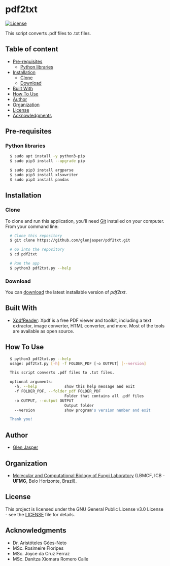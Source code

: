 pdf2txt
======================
[![License](https://img.shields.io/badge/License-GPLv3-blue.svg)](./LICENSE)

This script converts .pdf files to .txt files.

## Table of content

- [Pre-requisites](#pre-requisites)
    - [Python libraries](#python-libraries)
- [Installation](#installation)
    - [Clone](#clone)
    - [Download](#download)
- [Built With](#built-with)
- [How To Use](#how-to-use)
- [Author](#author)
- [Organization](#organization)
- [License](#license)
- [Acknowledgments](#acknowledgments)

## Pre-requisites

### Python libraries

```sh
  $ sudo apt install -y python3-pip
  $ sudo pip3 install --upgrade pip
```

```sh
  $ sudo pip3 install argparse
  $ sudo pip3 install xlsxwriter
  $ sudo pip3 install pandas
```

## Installation

### Clone

To clone and run this application, you'll need [Git](https://git-scm.com) installed on your computer. From your command line:

```bash
  # Clone this repository
  $ git clone https://github.com/glenjasper/pdf2txt.git

  # Go into the repository
  $ cd pdf2txt

  # Run the app
  $ python3 pdf2txt.py --help
```

### Download

You can [download](https://github.com/glenjasper/pdf2txt/archive/master.zip) the latest installable version of _pdf2txt_.

## Built With

* [XpdfReader](http://www.xpdfreader.com): Xpdf is a free PDF viewer and toolkit, including a text extractor, image converter, HTML converter, and more. Most of the tools are available as open source.

## How To Use

```sh  
  $ python3 pdf2txt.py --help
  usage: pdf2txt.py [-h] -f FOLDER_PDF [-o OUTPUT] [--version]

  This script converts .pdf files to .txt files.

  optional arguments:
    -h, --help            show this help message and exit
    -f FOLDER_PDF, --folder_pdf FOLDER_PDF
                          Folder that contains all .pdf files
    -o OUTPUT, --output OUTPUT
                          Output folder
    --version             show program's version number and exit

  Thank you!
```

## Author

* [Glen Jasper](https://github.com/glenjasper)

## Organization
* [Molecular and Computational Biology of Fungi Laboratory](http://lbmcf.pythonanywhere.com) (LBMCF, ICB - **UFMG**, Belo Horizonte, Brazil).

## License

This project is licensed under the GNU General Public License v3.0 License - see the [LICENSE](./LICENSE) file for details.

## Acknowledgments

* Dr. Aristóteles Góes-Neto
* MSc. Rosimeire Floripes
* MSc. Joyce da Cruz Ferraz
* MSc. Danitza Xiomara Romero Calle
